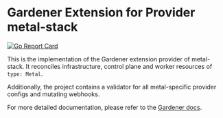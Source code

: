 # Gardener Extension for Provider metal-stack

[![Go Report Card](https://goreportcard.com/badge/github.com/metal-stack/gardener-extension-provider-metal)](https://goreportcard.com/report/github.com/metal-stack/gardener-extension-provider-metal)

This is the implementation of the Gardener extension provider of metal-stack. It reconciles infrastructure, control plane and worker resources of `type: Metal`. 

Additionally, the project contains a validator for all metal-specific provider configs and mutating webhooks.

For more detailed documentation, please refer to the [Gardener docs](https://github.com/gardener/gardener/blob/v1.0.0/docs/extensions/extension.md).